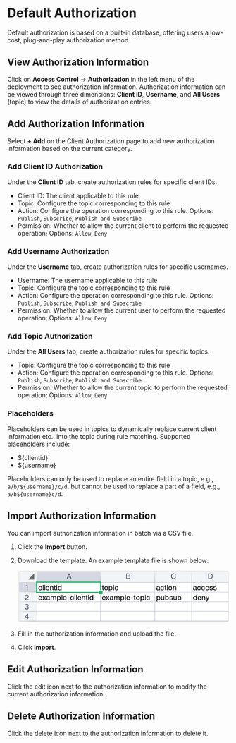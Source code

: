 # Default Authorization

Default authorization is based on a built-in database, offering users a low-cost, plug-and-play authorization method.

## View Authorization Information

Click on **Access Control** -> **Authorization** in the left menu of the deployment to see authorization information. Authorization information can be viewed through three dimensions: **Client ID**, **Username**, and **All Users** (topic) to view the details of authorization entries.

## Add Authorization Information

Select **+ Add** on the Client Authorization page to add new authorization information based on the current category.

### Add Client ID Authorization

Under the **Client ID** tab, create authorization rules for specific client IDs.

- Client ID: The client applicable to this rule
- Topic: Configure the topic corresponding to this rule
- Action: Configure the operation corresponding to this rule. Options: `Publish`, `Subscribe`, `Publish and Subscribe`
- Permission: Whether to allow the current client to perform the requested operation; Options: `Allow`, `Deny`

### Add Username Authorization

Under the **Username** tab, create authorization rules for specific usernames.

- Username: The username applicable to this rule
- Topic: Configure the topic corresponding to this rule
- Action: Configure the operation corresponding to this rule. Options: `Publish`, `Subscribe`, `Publish and Subscribe`
- Permission: Whether to allow the current user to perform the requested operation; Options: `Allow`, `Deny`

### Add Topic Authorization

Under the **All Users** tab, create authorization rules for specific topics.

- Topic: Configure the topic corresponding to this rule
- Action: Configure the operation corresponding to this rule. Options: `Publish`, `Subscribe`, `Publish and Subscribe`
- Permission: Whether to allow the current topic to perform the requested operation; Options: `Allow`, `Deny`

### Placeholders

Placeholders can be used in topics to dynamically replace current client information etc., into the topic during rule matching. Supported placeholders include:

- ${clientid}
- ${username}

Placeholders can only be used to replace an entire field in a topic, e.g., `a/b/${username}/c/d`, but cannot be used to replace a part of a field, e.g., `a/b${username}c/d`.

## Import Authorization Information

You can import authorization information in batch via a CSV file.

1. Click the **Import** button.

2. Download the template. An example template file is shown below:

   ![auth_csv](./_assets/auth_csv.png)

3. Fill in the authorization information and upload the file.

4. Click **Import**.

## Edit Authorization Information

Click the edit icon next to the authorization information to modify the current authorization information.

## Delete Authorization Information

Click the delete icon next to the authorization information to delete it.